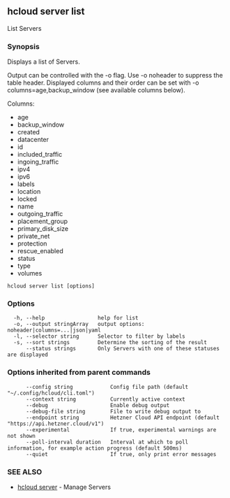 ## hcloud server list

List Servers

### Synopsis

Displays a list of Servers.

Output can be controlled with the -o flag. Use -o noheader to suppress the
table header. Displayed columns and their order can be set with
-o columns=age,backup_window (see available columns below).

Columns:
 - age
 - backup_window
 - created
 - datacenter
 - id
 - included_traffic
 - ingoing_traffic
 - ipv4
 - ipv6
 - labels
 - location
 - locked
 - name
 - outgoing_traffic
 - placement_group
 - primary_disk_size
 - private_net
 - protection
 - rescue_enabled
 - status
 - type
 - volumes

```
hcloud server list [options]
```

### Options

```
  -h, --help                 help for list
  -o, --output stringArray   output options: noheader|columns=...|json|yaml
  -l, --selector string      Selector to filter by labels
  -s, --sort strings         Determine the sorting of the result
      --status strings       Only Servers with one of these statuses are displayed
```

### Options inherited from parent commands

```
      --config string            Config file path (default "~/.config/hcloud/cli.toml")
      --context string           Currently active context
      --debug                    Enable debug output
      --debug-file string        File to write debug output to
      --endpoint string          Hetzner Cloud API endpoint (default "https://api.hetzner.cloud/v1")
      --experimental             If true, experimental warnings are not shown
      --poll-interval duration   Interval at which to poll information, for example action progress (default 500ms)
      --quiet                    If true, only print error messages
```

### SEE ALSO

* [hcloud server](hcloud_server.md)	 - Manage Servers
